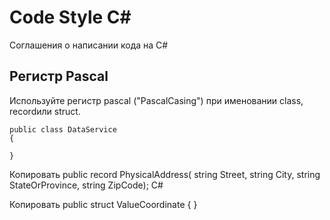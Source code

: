 # Code Style C#
Соглашения о написании кода на C#

## Регистр Pascal
Используйте регистр pascal ("PascalCasing") при именовании class, recordили struct.
```
public class DataService 
{

}
```



Копировать
public record PhysicalAddress(
    string Street,
    string City,
    string StateOrProvince,
    string ZipCode);
C#

Копировать
public struct ValueCoordinate
{
}
